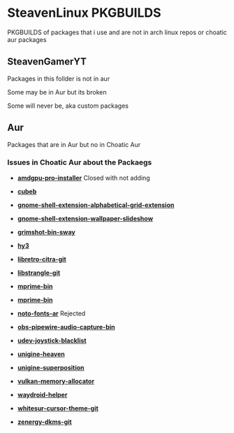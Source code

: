# SteavenLinux PKGBUILDS

PKGBUILDS of packages that i use and are not in arch linux repos or choatic aur packages

## SteavenGamerYT

Packages in this follder is not in aur

Some may be in Aur but its broken

Some will never be, aka custom packages

## Aur

Packages that are in Aur but no in Choatic Aur

### Issues in Choatic Aur about the Packaegs

- [**amdgpu-pro-installer**](https://github.com/chaotic-aur/packages/issues/3105) Closed with not adding

- [**cubeb**](https://github.com/chaotic-aur/packages/issues/3566)

- [**gnome-shell-extension-alphabetical-grid-extension**](https://github.com/chaotic-aur/packages/issues/3568)

- [**gnome-shell-extension-wallpaper-slideshow**](https://github.com/chaotic-aur/packages/issues/3569)

- [**grimshot-bin-sway**](https://github.com/chaotic-aur/packages/issues/3570)

- [**hy3**](https://github.com/chaotic-aur/packages/issues/3571)

- [**libretro-citra-git**](https://github.com/chaotic-aur/packages/issues/3572)

- [**libstrangle-git**](https://github.com/chaotic-aur/packages/issues/3573)

- [**mprime-bin**](https://github.com/chaotic-aur/packages/issues/3574)

- [**mprime-bin**](https://github.com/chaotic-aur/packages/issues/3560)

- [**noto-fonts-ar**](https://github.com/chaotic-aur/packages/issues/3564) Rejected

- [**obs-pipewire-audio-capture-bin**](https://github.com/chaotic-aur/packages/issues/3557)

- [**udev-joystick-blacklist**](https://github.com/chaotic-aur/packages/issues/3575)

- [**unigine-heaven**](https://github.com/chaotic-aur/packages/issues/3561)

- [**unigine-superposition**](https://github.com/chaotic-aur/packages/issues/3562)

- [**vulkan-memory-allocator**](https://github.com/chaotic-aur/packages/issues/3576)

- [**waydroid-helper**](https://github.com/chaotic-aur/packages/issues/3556)

- [**whitesur-cursor-theme-git**](https://github.com/chaotic-aur/packages/issues/3577)

- [**zenergy-dkms-git**](https://github.com/chaotic-aur/packages/issues/3578)
